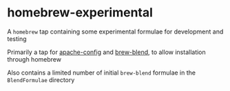# homebrew-experimental #

A `homebrew` tap containing some experimental formulae for development and testing

Primarily a tap for [apache-config](https://github.com/MPLew-is/apache-config) and [brew-blend](https://github.com/MPLew-is/homebrew), to allow installation through homebrew

Also contains a limited number of initial `brew-blend` formulae in the `BlendFormulae` directory
